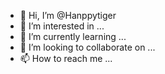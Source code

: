 - 👋 Hi, I’m @Hanppytiger
- 👀 I’m interested in ...
- 🌱 I’m currently learning ...
- 💞️ I’m looking to collaborate on ...
- 📫 How to reach me ...

<!---
Hanppytiger/Hanppytiger is a ✨ special ✨ repository because its `README.md` (this file) appears on your GitHub profile.
You can click the Preview link to take a look at your changes.
--->
